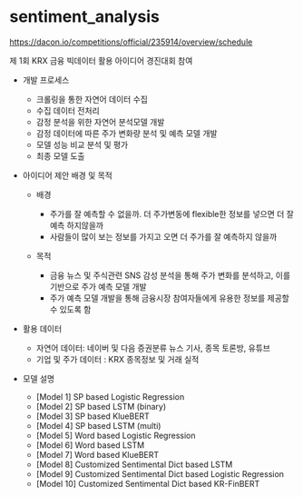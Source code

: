 # sentiment_analysis

https://dacon.io/competitions/official/235914/overview/schedule

제 1회 KRX 금융 빅데이터 활용 아이디어 경진대회 참여

- 개발 프로세스
 
  * 크롤링을 통한 자연어 데이터 수집
  * 수집 데이터 전처리
  * 감정 분석을 위한 자연어 분석모델 개발
  * 감정 데이터에 따른 주가 변화량 분석 및 예측 모델 개발
  * 모델 성능 비교 분석 및 평가
  * 최종 모델 도출

- 아이디어 제안 배경 및 목적
  - 배경
    * 주가를 잘 예측할 수 없을까. 더 주가변동에 flexible한 정보를 넣으면 더 잘 예측 하지않을까
    * 사람들이 많이 보는 정보를 가지고 오면 더 주가를 잘 예측하지 않을까

  - 목적
    * 금융 뉴스 및 주식관련 SNS 감성 분석을 통해 주가 변화를 분석하고, 이를 기반으로 주가 예측 모델 개발
    * 주가 예측 모델 개발을 통해 금융시장 참여자들에게 유용한 정보를 제공할수 있도록 함

- 활용 데이터

  - 자연어 데이터: 네이버 및 다음 증권분류 뉴스 기사, 종목 토론방, 유튜브
  - 기업 및 주가 데이터 : KRX 종목정보 및 거래 실적

- 모델 설명

  - [Model 1] SP based Logistic Regression
  - [Model 2] SP based LSTM (binary)
  - [Model 3] SP based KlueBERT
  - [Model 4] SP based LSTM (multi)
  - [Model 5] Word based Logistic Regression
  - [Model 6] Word based LSTM
  - [Model 7] Word based KlueBERT
  - [Model 8] Customized Sentimental Dict based LSTM
  - [Model 9] Customized Sentimental Dict based Logistic Regression
  - [Model 10] Customized Sentimental Dict based KR-FinBERT
